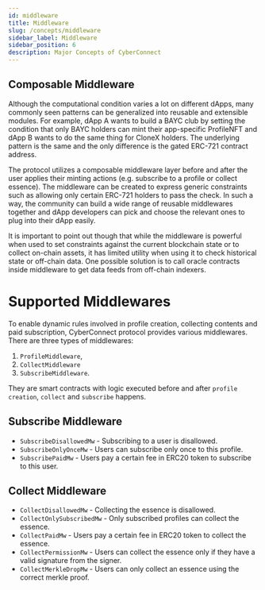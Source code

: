 ```yaml
---
id: middleware
title: Middleware
slug: /concepts/middleware
sidebar_label: Middleware
sidebar_position: 6
description: Major Concepts of CyberConnect
---
```

## Composable Middleware

Although the computational condition varies a lot on different dApps, many commonly seen patterns can be generalized into reusable and extensible modules. For example, dApp A wants to build a BAYC club by setting the condition that only BAYC holders can mint their app-specific ProfileNFT and dApp B wants to do the same thing for CloneX holders. The underlying pattern is the same and the only difference is the gated ERC-721 contract address.

The protocol utilizes a composable middleware layer before and after the user applies their minting actions (e.g. subscribe to a profile or collect essence). The middleware can be created to express generic constraints such as allowing only certain ERC-721 holders to pass the check. In such a way, the community can build a wide range of reusable middlewares together and dApp developers can pick and choose the relevant ones to plug into their dApp easily.

It is important to point out though that while the middleware is powerful when used to set constraints against the current blockchain state or to collect on-chain assets, it has limited utility when using it to check historical state or off-chain data. One possible solution is to call oracle contracts inside middleware to get data feeds from off-chain indexers.

# Supported Middlewares

To enable dynamic rules involved in profile creation, collecting contents and paid subscription, CyberConnect protocol provides various middlewares. There are three types of middlewares:
1. `ProfileMiddleware`, 
2. `CollectMiddleware`
3. `SubscribeMiddleware`. 

They are smart contracts with logic executed before and after `profile creation`, `collect` and `subscribe` happens.

<!-- Currently we support `PaidCollect` and `PaidSubscirbe` where users need to pay ERC20 token to collect a content or subscribe to a profile. We also support `PermissionedCollect` where the creator of the content specifies a whitelist. -->


## Subscribe Middleware

- `SubscribeDisallowedMw` - Subscribing to a user is disallowed.
- `SubscribeOnlyOnceMw` - Users can subscribe only once to this profile.
- `SubscribePaidMw` - Users pay a certain fee in ERC20 token to subscribe to this user.

## Collect Middleware

- `CollectDisallowedMw` - Collecting the essence is disallowed.
- `CollectOnlySubscribedMw` - Only subscribed profiles can collect the essence.
- `CollectPaidMw` - Users pay a certain fee in ERC20 token to collect the essence.
- `CollectPermissionMw` - Users can collect the essence only if they have a valid signature from the signer.
- `CollectMerkleDropMw` - Users can only collect an essence using the correct merkle proof.
